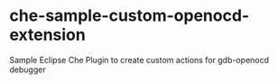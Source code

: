 # che-sample-custom-openocd-extension
Sample Eclipse Che Plugin to create custom actions for gdb-openocd debugger
